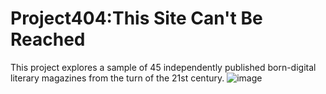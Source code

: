 # Project404:This Site Can't Be Reached
This project explores a sample of 45 independently published born-digital literary magazines from the turn of the 21st century. 
![image](https://github.com/user-attachments/assets/f16ca651-f6d9-466e-a200-192f8b6ac8c8)
